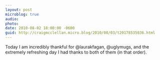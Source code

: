 ```yaml
---
layout: post
microblog: true
audio: 
photo: 
date: 2010-08-02 18:00:00 -0600
guid: http://craigmcclellan.micro.blog/2010/08/03/t20178535836.html
---
```

Today I am incredibly thankful for @laurakfagan, @uglymugs, and the extremely refreshing day I had thanks to both of them (in that order).
